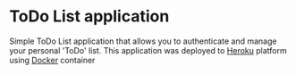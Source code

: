 # ToDo List application
Simple ToDo List application that allows you to authenticate and manage your personal 'ToDo' list. This application was 
deployed to [Heroku](https://www.heroku.com/) platform using [Docker](https://www.heroku.com/) container